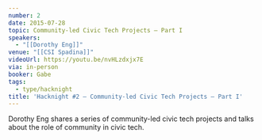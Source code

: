 ```yaml
---
number: 2
date: 2015-07-28
topic: Community-led Civic Tech Projects – Part I
speakers:
  - "[[Dorothy Eng]]"
venue: "[[CSI Spadina]]"
videoUrl: https://youtu.be/nvHLzdxjx7E
via: in-person
booker: Gabe
tags:
  - type/hacknight
title: 'Hacknight #2 – Community-led Civic Tech Projects – Part I'
---
```

Dorothy Eng shares a series of community-led civic tech projects and talks about the role of community in civic tech.